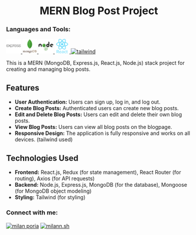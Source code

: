 <h1 align="center">MERN Blog Post Project</h1>



<h3 align="left">Languages and Tools:</h3>
<p align="left"> <a href="https://expressjs.com" target="_blank" rel="noreferrer"> <img src="https://raw.githubusercontent.com/devicons/devicon/master/icons/express/express-original-wordmark.svg" alt="express" width="40" height="40"/> </a> <a href="https://www.mongodb.com/" target="_blank" rel="noreferrer"> <img src="https://raw.githubusercontent.com/devicons/devicon/master/icons/mongodb/mongodb-original-wordmark.svg" alt="mongodb" width="40" height="40"/> </a> <a href="https://nodejs.org" target="_blank" rel="noreferrer"> <img src="https://raw.githubusercontent.com/devicons/devicon/master/icons/nodejs/nodejs-original-wordmark.svg" alt="nodejs" width="40" height="40"/> </a> <a href="https://reactjs.org/" target="_blank" rel="noreferrer"> <img src="https://raw.githubusercontent.com/devicons/devicon/master/icons/react/react-original-wordmark.svg" alt="react" width="40" height="40"/> </a> <a href="https://tailwindcss.com/" target="_blank" rel="noreferrer"> <img src="https://www.vectorlogo.zone/logos/tailwindcss/tailwindcss-icon.svg" alt="tailwind" width="40" height="40"/> </a> </p>


This is a MERN (MongoDB, Express.js, React.js, Node.js) stack project for creating and managing blog posts.

## Features

- **User Authentication:** Users can sign up, log in, and log out.
- **Create Blog Posts:** Authenticated users can create new blog posts.
- **Edit and Delete Blog Posts:** Users can edit and delete their own blog posts.
- **View Blog Posts:** Users can view all blog posts on the blogpage.
- **Responsive Design:** The application is fully responsive and works on all devices. (tailwind used)

## Technologies Used

- **Frontend:** React.js, Redux (for state management), React Router (for routing), Axios (for API requests)
- **Backend:** Node.js, Express.js, MongoDB (for the database), Mongoose (for MongoDB object modeling)
- **Styling:** Tailwind  (for styling)







<h3 align="left">Connect with me:</h3>
<p align="left">
<a href="www.linkedin.com/in/milan-poria" target="blank"><img align="center" src="https://raw.githubusercontent.com/rahuldkjain/github-profile-readme-generator/master/src/images/icons/Social/linked-in-alt.svg" alt="milan poria" height="30" width="40" /></a>
<a href="https://instagram.com/milann.sh" target="blank"><img align="center" src="https://raw.githubusercontent.com/rahuldkjain/github-profile-readme-generator/master/src/images/icons/Social/instagram.svg" alt="milann.sh" height="30" width="40" /></a>
</p>

